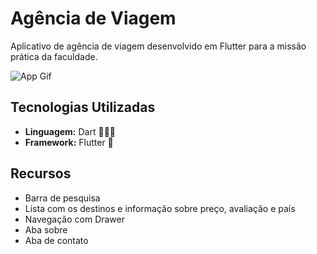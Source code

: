 # Agência de Viagem

Aplicativo de agência de viagem desenvolvido em Flutter para a missão prática da faculdade.

![App Gif](https://media1.giphy.com/media/v1.Y2lkPTc5MGI3NjExaGV4Zm5qNzRrNDB1amtubXZvOWY3Z3B6M2oweHdzNGh5NzN6OGJzbyZlcD12MV9pbnRlcm5hbF9naWZfYnlfaWQmY3Q9Zw/VucOURPZnWttouAovM/giphy.gif)

## Tecnologias Utilizadas
- **Linguagem:** Dart 🧑🏻‍💻
- **Framework:** Flutter 📱

## Recursos
- Barra de pesquisa
- Lista com os destinos e informação sobre preço, avaliação e país
- Navegação com Drawer
- Aba sobre
- Aba de contato
